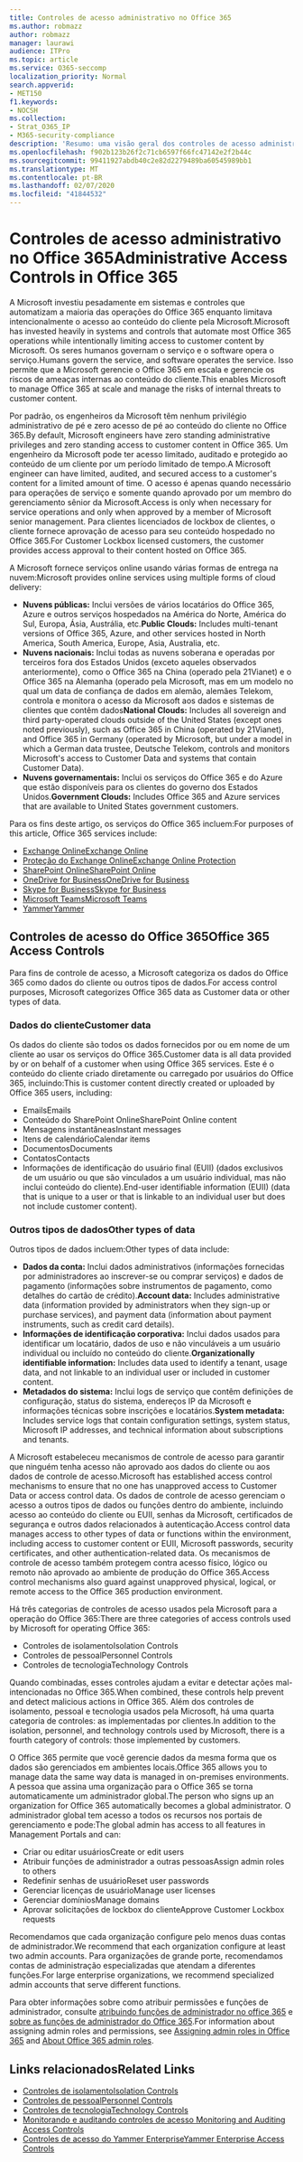 ```yaml
---
title: Controles de acesso administrativo no Office 365
ms.author: robmazz
author: robmazz
manager: laurawi
audience: ITPro
ms.topic: article
ms.service: O365-seccomp
localization_priority: Normal
search.appverid:
- MET150
f1.keywords:
- NOCSH
ms.collection:
- Strat_O365_IP
- M365-security-compliance
description: 'Resumo: uma visão geral dos controles de acesso administrativo e categorização de dados do Office 365.'
ms.openlocfilehash: f902b123b26f2c71cb6597f66fc47142e2f2b44c
ms.sourcegitcommit: 99411927abdb40c2e82d2279489ba60545989bb1
ms.translationtype: MT
ms.contentlocale: pt-BR
ms.lasthandoff: 02/07/2020
ms.locfileid: "41844532"
---
```

# <a name="administrative-access-controls-in-office-365"></a><span data-ttu-id="47594-103">Controles de acesso administrativo no Office 365</span><span class="sxs-lookup"><span data-stu-id="47594-103">Administrative Access Controls in Office 365</span></span> 

<span data-ttu-id="47594-104">A Microsoft investiu pesadamente em sistemas e controles que automatizam a maioria das operações do Office 365 enquanto limitava intencionalmente o acesso ao conteúdo do cliente pela Microsoft.</span><span class="sxs-lookup"><span data-stu-id="47594-104">Microsoft has invested heavily in systems and controls that automate most Office 365 operations while intentionally limiting access to customer content by Microsoft.</span></span> <span data-ttu-id="47594-105">Os seres humanos governam o serviço e o software opera o serviço.</span><span class="sxs-lookup"><span data-stu-id="47594-105">Humans govern the service, and software operates the service.</span></span> <span data-ttu-id="47594-106">Isso permite que a Microsoft gerencie o Office 365 em escala e gerencie os riscos de ameaças internas ao conteúdo do cliente.</span><span class="sxs-lookup"><span data-stu-id="47594-106">This enables Microsoft to manage Office 365 at scale and manage the risks of internal threats to customer content.</span></span>

<span data-ttu-id="47594-107">Por padrão, os engenheiros da Microsoft têm nenhum privilégio administrativo de pé e zero acesso de pé ao conteúdo do cliente no Office 365.</span><span class="sxs-lookup"><span data-stu-id="47594-107">By default, Microsoft engineers have zero standing administrative privileges and zero standing access to customer content in Office 365.</span></span> <span data-ttu-id="47594-108">Um engenheiro da Microsoft pode ter acesso limitado, auditado e protegido ao conteúdo de um cliente por um período limitado de tempo.</span><span class="sxs-lookup"><span data-stu-id="47594-108">A Microsoft engineer can have limited, audited, and secured access to a customer's content for a limited amount of time.</span></span> <span data-ttu-id="47594-109">O acesso é apenas quando necessário para operações de serviço e somente quando aprovado por um membro do gerenciamento sênior da Microsoft.</span><span class="sxs-lookup"><span data-stu-id="47594-109">Access is only when necessary for service operations and only when approved by a member of Microsoft senior management.</span></span> <span data-ttu-id="47594-110">Para clientes licenciados de lockbox de clientes, o cliente fornece aprovação de acesso para seu conteúdo hospedado no Office 365.</span><span class="sxs-lookup"><span data-stu-id="47594-110">For Customer Lockbox licensed customers, the customer provides access approval to their content hosted on Office 365.</span></span>

<span data-ttu-id="47594-111">A Microsoft fornece serviços online usando várias formas de entrega na nuvem:</span><span class="sxs-lookup"><span data-stu-id="47594-111">Microsoft provides online services using multiple forms of cloud delivery:</span></span>

- <span data-ttu-id="47594-112">**Nuvens públicas:** Inclui versões de vários locatários do Office 365, Azure e outros serviços hospedados na América do Norte, América do Sul, Europa, Ásia, Austrália, etc.</span><span class="sxs-lookup"><span data-stu-id="47594-112">**Public Clouds:** Includes multi-tenant versions of Office 365, Azure, and other services hosted in North America, South America, Europe, Asia, Australia, etc.</span></span>
- <span data-ttu-id="47594-113">**Nuvens nacionais:** Inclui todas as nuvens soberana e operadas por terceiros fora dos Estados Unidos (exceto aqueles observados anteriormente), como o Office 365 na China (operado pela 21Vianet) e o Office 365 na Alemanha (operado pela Microsoft, mas em um modelo no qual um data de confiança de dados em alemão, alemães Telekom, controla e monitora o acesso da Microsoft aos dados e sistemas de clientes que contêm dados</span><span class="sxs-lookup"><span data-stu-id="47594-113">**National Clouds:** Includes all sovereign and third party-operated clouds outside of the United States (except ones noted previously), such as Office 365 in China (operated by 21Vianet), and Office 365 in Germany (operated by Microsoft, but under a model in which a German data trustee, Deutsche Telekom, controls and monitors Microsoft's access to Customer Data and systems that contain Customer Data).</span></span>
- <span data-ttu-id="47594-114">**Nuvens governamentais:** Inclui os serviços do Office 365 e do Azure que estão disponíveis para os clientes do governo dos Estados Unidos.</span><span class="sxs-lookup"><span data-stu-id="47594-114">**Government Clouds:** Includes Office 365 and Azure services that are available to United States government customers.</span></span>

<span data-ttu-id="47594-115">Para os fins deste artigo, os serviços do Office 365 incluem:</span><span class="sxs-lookup"><span data-stu-id="47594-115">For purposes of this article, Office 365 services include:</span></span>

- [<span data-ttu-id="47594-116">Exchange Online</span><span class="sxs-lookup"><span data-stu-id="47594-116">Exchange Online</span></span>](https://docs.microsoft.com/Exchange/exchange-online)
- [<span data-ttu-id="47594-117">Proteção do Exchange Online</span><span class="sxs-lookup"><span data-stu-id="47594-117">Exchange Online Protection</span></span>](https://docs.microsoft.com/Office365/SecurityCompliance/eop/exchange-online-protection-overview)
- [<span data-ttu-id="47594-118">SharePoint Online</span><span class="sxs-lookup"><span data-stu-id="47594-118">SharePoint Online</span></span>](https://docs.microsoft.com/sharepoint/sharepoint-online)
- [<span data-ttu-id="47594-119">OneDrive for Business</span><span class="sxs-lookup"><span data-stu-id="47594-119">OneDrive for Business</span></span>](https://docs.microsoft.com/OneDrive/onedrive)
- [<span data-ttu-id="47594-120">Skype for Business</span><span class="sxs-lookup"><span data-stu-id="47594-120">Skype for Business</span></span>](https://docs.microsoft.com/SkypeForBusiness/skype-for-business-online)
- [<span data-ttu-id="47594-121">Microsoft Teams</span><span class="sxs-lookup"><span data-stu-id="47594-121">Microsoft Teams</span></span>](https://docs.microsoft.com/MicrosoftTeams/Teams-overview)
- [<span data-ttu-id="47594-122">Yammer</span><span class="sxs-lookup"><span data-stu-id="47594-122">Yammer</span></span>](https://docs.microsoft.com/yammer/yammer-landing-page)

## <a name="office-365-access-controls"></a><span data-ttu-id="47594-123">Controles de acesso do Office 365</span><span class="sxs-lookup"><span data-stu-id="47594-123">Office 365 Access Controls</span></span>

<span data-ttu-id="47594-124">Para fins de controle de acesso, a Microsoft categoriza os dados do Office 365 como dados do cliente ou outros tipos de dados.</span><span class="sxs-lookup"><span data-stu-id="47594-124">For access control purposes, Microsoft categorizes Office 365 data as Customer data or other types of data.</span></span>

### <a name="customer-data"></a><span data-ttu-id="47594-125">Dados do cliente</span><span class="sxs-lookup"><span data-stu-id="47594-125">Customer data</span></span>

<span data-ttu-id="47594-126">Os dados do cliente são todos os dados fornecidos por ou em nome de um cliente ao usar os serviços do Office 365.</span><span class="sxs-lookup"><span data-stu-id="47594-126">Customer data is all data provided by or on behalf of a customer when using Office 365 services.</span></span> <span data-ttu-id="47594-127">Este é o conteúdo do cliente criado diretamente ou carregado por usuários do Office 365, incluindo:</span><span class="sxs-lookup"><span data-stu-id="47594-127">This is customer content directly created or uploaded by Office 365 users, including:</span></span>

- <span data-ttu-id="47594-128">Emails</span><span class="sxs-lookup"><span data-stu-id="47594-128">Emails</span></span>
- <span data-ttu-id="47594-129">Conteúdo do SharePoint Online</span><span class="sxs-lookup"><span data-stu-id="47594-129">SharePoint Online content</span></span>
- <span data-ttu-id="47594-130">Mensagens instantâneas</span><span class="sxs-lookup"><span data-stu-id="47594-130">Instant messages</span></span>
- <span data-ttu-id="47594-131">Itens de calendário</span><span class="sxs-lookup"><span data-stu-id="47594-131">Calendar items</span></span>
- <span data-ttu-id="47594-132">Documentos</span><span class="sxs-lookup"><span data-stu-id="47594-132">Documents</span></span>
- <span data-ttu-id="47594-133">Contatos</span><span class="sxs-lookup"><span data-stu-id="47594-133">Contacts</span></span>
- <span data-ttu-id="47594-134">Informações de identificação do usuário final (EUII) (dados exclusivos de um usuário ou que são vinculados a um usuário individual, mas não inclui conteúdo do cliente).</span><span class="sxs-lookup"><span data-stu-id="47594-134">End-user identifiable information (EUII) (data that is unique to a user or that is linkable to an individual user but does not include customer content).</span></span>

### <a name="other-types-of-data"></a><span data-ttu-id="47594-135">Outros tipos de dados</span><span class="sxs-lookup"><span data-stu-id="47594-135">Other types of data</span></span>

<span data-ttu-id="47594-136">Outros tipos de dados incluem:</span><span class="sxs-lookup"><span data-stu-id="47594-136">Other types of data include:</span></span>

- <span data-ttu-id="47594-137">**Dados da conta:** Inclui dados administrativos (informações fornecidas por administradores ao inscrever-se ou comprar serviços) e dados de pagamento (informações sobre instrumentos de pagamento, como detalhes do cartão de crédito).</span><span class="sxs-lookup"><span data-stu-id="47594-137">**Account data:** Includes administrative data (information provided by administrators when they sign-up or purchase services), and payment data (information about payment instruments, such as credit card details).</span></span>
- <span data-ttu-id="47594-138">**Informações de identificação corporativa:** Inclui dados usados para identificar um locatário, dados de uso e não vinculáveis a um usuário individual ou incluído no conteúdo do cliente.</span><span class="sxs-lookup"><span data-stu-id="47594-138">**Organizationally identifiable information:** Includes data used to identify a tenant, usage data, and not linkable to an individual user or included in customer content.</span></span>
- <span data-ttu-id="47594-139">**Metadados do sistema:** Inclui logs de serviço que contêm definições de configuração, status do sistema, endereços IP da Microsoft e informações técnicas sobre inscrições e locatários.</span><span class="sxs-lookup"><span data-stu-id="47594-139">**System metadata:** Includes service logs that contain configuration settings, system status, Microsoft IP addresses, and technical information about subscriptions and tenants.</span></span>

<span data-ttu-id="47594-140">A Microsoft estabeleceu mecanismos de controle de acesso para garantir que ninguém tenha acesso não aprovado aos dados do cliente ou aos dados de controle de acesso.</span><span class="sxs-lookup"><span data-stu-id="47594-140">Microsoft has established access control mechanisms to ensure that no one has unapproved access to Customer Data or access control data.</span></span> <span data-ttu-id="47594-141">Os dados de controle de acesso gerenciam o acesso a outros tipos de dados ou funções dentro do ambiente, incluindo acesso ao conteúdo do cliente ou EUII, senhas da Microsoft, certificados de segurança e outros dados relacionados à autenticação.</span><span class="sxs-lookup"><span data-stu-id="47594-141">Access control data manages access to other types of data or functions within the environment, including access to customer content or EUII, Microsoft passwords, security certificates, and other authentication-related data.</span></span> <span data-ttu-id="47594-142">Os mecanismos de controle de acesso também protegem contra acesso físico, lógico ou remoto não aprovado ao ambiente de produção do Office 365.</span><span class="sxs-lookup"><span data-stu-id="47594-142">Access control mechanisms also guard against unapproved physical, logical, or remote access to the Office 365 production environment.</span></span>

<span data-ttu-id="47594-143">Há três categorias de controles de acesso usados pela Microsoft para a operação do Office 365:</span><span class="sxs-lookup"><span data-stu-id="47594-143">There are three categories of access controls used by Microsoft for operating Office 365:</span></span>

- <span data-ttu-id="47594-144">Controles de isolamento</span><span class="sxs-lookup"><span data-stu-id="47594-144">Isolation Controls</span></span>
- <span data-ttu-id="47594-145">Controles de pessoal</span><span class="sxs-lookup"><span data-stu-id="47594-145">Personnel Controls</span></span>
- <span data-ttu-id="47594-146">Controles de tecnologia</span><span class="sxs-lookup"><span data-stu-id="47594-146">Technology Controls</span></span>

<span data-ttu-id="47594-147">Quando combinadas, esses controles ajudam a evitar e detectar ações mal-intencionadas no Office 365.</span><span class="sxs-lookup"><span data-stu-id="47594-147">When combined, these controls help prevent and detect malicious actions in Office 365.</span></span> <span data-ttu-id="47594-148">Além dos controles de isolamento, pessoal e tecnologia usados pela Microsoft, há uma quarta categoria de controles: as implementadas por clientes.</span><span class="sxs-lookup"><span data-stu-id="47594-148">In addition to the isolation, personnel, and technology controls used by Microsoft, there is a fourth category of controls: those implemented by customers.</span></span>

<span data-ttu-id="47594-149">O Office 365 permite que você gerencie dados da mesma forma que os dados são gerenciados em ambientes locais.</span><span class="sxs-lookup"><span data-stu-id="47594-149">Office 365 allows you to manage data the same way data is managed in on-premises environments.</span></span> <span data-ttu-id="47594-150">A pessoa que assina uma organização para o Office 365 se torna automaticamente um administrador global.</span><span class="sxs-lookup"><span data-stu-id="47594-150">The person who signs up an organization for Office 365 automatically becomes a global administrator.</span></span> <span data-ttu-id="47594-151">O administrador global tem acesso a todos os recursos nos portais de gerenciamento e pode:</span><span class="sxs-lookup"><span data-stu-id="47594-151">The global admin has access to all features in Management Portals and can:</span></span>

- <span data-ttu-id="47594-152">Criar ou editar usuários</span><span class="sxs-lookup"><span data-stu-id="47594-152">Create or edit users</span></span>
- <span data-ttu-id="47594-153">Atribuir funções de administrador a outras pessoas</span><span class="sxs-lookup"><span data-stu-id="47594-153">Assign admin roles to others</span></span>
- <span data-ttu-id="47594-154">Redefinir senhas de usuário</span><span class="sxs-lookup"><span data-stu-id="47594-154">Reset user passwords</span></span>
- <span data-ttu-id="47594-155">Gerenciar licenças de usuário</span><span class="sxs-lookup"><span data-stu-id="47594-155">Manage user licenses</span></span>
- <span data-ttu-id="47594-156">Gerenciar domínios</span><span class="sxs-lookup"><span data-stu-id="47594-156">Manage domains</span></span>
- <span data-ttu-id="47594-157">Aprovar solicitações de lockbox do cliente</span><span class="sxs-lookup"><span data-stu-id="47594-157">Approve Customer Lockbox requests</span></span>

<span data-ttu-id="47594-158">Recomendamos que cada organização configure pelo menos duas contas de administrador.</span><span class="sxs-lookup"><span data-stu-id="47594-158">We recommend that each organization configure at least two admin accounts.</span></span> <span data-ttu-id="47594-159">Para organizações de grande porte, recomendamos contas de administração especializadas que atendam a diferentes funções.</span><span class="sxs-lookup"><span data-stu-id="47594-159">For large enterprise organizations, we recommend specialized admin accounts that serve different functions.</span></span>

<span data-ttu-id="47594-160">Para obter informações sobre como atribuir permissões e funções de administrador, consulte [atribuindo funções de administrador no office 365](https://support.office.com/article/Assigning-admin-roles-in-Office-365-eac4d046-1afd-4f1a-85fc-8219c79e1504) e [sobre as funções de administrador do Office 365](https://support.office.com/article/Permissions-in-Office-365-DA585EEA-F576-4F55-A1E0-87090B6AAA9D).</span><span class="sxs-lookup"><span data-stu-id="47594-160">For information about assigning admin roles and permissions, see [Assigning admin roles in Office 365](https://support.office.com/article/Assigning-admin-roles-in-Office-365-eac4d046-1afd-4f1a-85fc-8219c79e1504) and [About Office 365 admin roles](https://support.office.com/article/Permissions-in-Office-365-DA585EEA-F576-4F55-A1E0-87090B6AAA9D).</span></span>

## <a name="related-links"></a><span data-ttu-id="47594-161">Links relacionados</span><span class="sxs-lookup"><span data-stu-id="47594-161">Related Links</span></span>

- [<span data-ttu-id="47594-162">Controles de isolamento</span><span class="sxs-lookup"><span data-stu-id="47594-162">Isolation Controls</span></span>](office-365-isolation-controls.md)
- [<span data-ttu-id="47594-163">Controles de pessoal</span><span class="sxs-lookup"><span data-stu-id="47594-163">Personnel Controls</span></span>](office-365-personnel-controls.md)
- [<span data-ttu-id="47594-164">Controles de tecnologia</span><span class="sxs-lookup"><span data-stu-id="47594-164">Technology Controls</span></span>](office-365-technology-controls.md)
- [<span data-ttu-id="47594-165">Monitorando e auditando controles de acesso </span><span class="sxs-lookup"><span data-stu-id="47594-165">Monitoring and Auditing Access Controls</span></span>](office-365-monitoring-and-auditing-access-controls.md)
- [<span data-ttu-id="47594-166">Controles de acesso do Yammer Enterprise</span><span class="sxs-lookup"><span data-stu-id="47594-166">Yammer Enterprise Access Controls</span></span>](office-365-yammer-enterprise-access-controls.md)